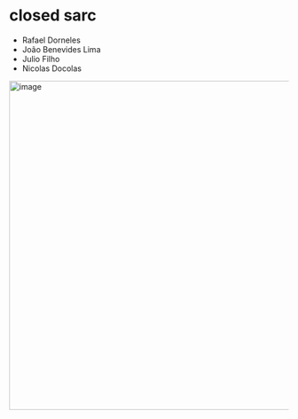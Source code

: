 
# closed sarc

- Rafael Dorneles
- João Benevides Lima
- Julio Filho
- Nicolas Docolas

<img width="1280" height="593" alt="image" src="https://github.com/user-attachments/assets/d95c674e-77c0-4fc3-a9a3-c68f24fb5fe0" />
